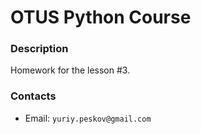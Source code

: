 # OTUS Python Course

### Description
Homework for the lesson #3.

### Contacts
- Email: `yuriy.peskov@gmail.com`